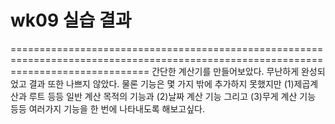 # wk09 실습 결과
 ====================================================================================================================================
간단한 계산기를 만들어보았다.
무난하게 완성되었고 결과 또한 나쁘지 않았다.
물론 기능은 몇 가지 밖에 추가하지 못했지만
(1)제곱계산과 루트 등등 일반 계산 목적의 기능과 (2)날짜 계산 기능 그리고 (3)무게 계산 기능 등등 여러가지 기능을 한 번에 나타내도록 해보고싶다.
